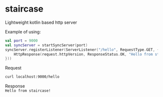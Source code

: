 # staircase
Lightweight kotlin based http server

Example of using:

```kotlin
val port = 9000
val syncServer = startSyncServer(port)
syncServer.registerListener(ServerListener("/hello", RequestType.GET, { request ->
    HttpResponse(request.httpVersion, ResponseStatus.OK, "Hello from staircase!")
}))
```
Request <br/>
``` bash
curl localhost:9000/hello
```
Response
<br/>
```Hello from staircase!```
